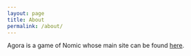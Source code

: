 ```yaml
---
layout: page
title: About
permalink: /about/
---
```


Agora is a game of Nomic whose main site can be found [here](agoranomic.org).

